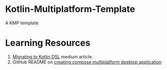 # Kotlin-Multiplatform-Template

A KMP template

# Learning Resources

1. [Migrating to Kotlin DSL](https://evanschepsiror.medium.com/migrating-to-kotlin-dsl-4ee0d6d5c977)
   medium article.
2. GitHub README
   on [creating compose multiplatform desktop application](https://github.com/JetBrains/compose-jb/tree/master/tutorials/Getting_Started)
